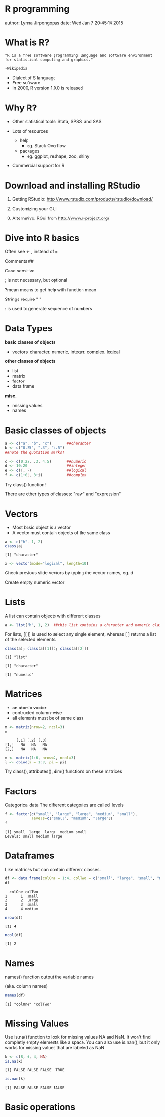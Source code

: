 R programming
========================================================
author: Lynna Jirpongopas
date: Wed Jan  7 20:45:14 2015

What is R?
========================================================

    "R is a free software programming language and software environment for statistical computing and graphics." 
                
    -Wikipedia


- Dialect of S language
- Free software
- In 2000, R version 1.0.0 is released


Why R?
========================================================
- Other statistical tools: Stata, SPSS, and SAS


- Lots of resources
  - help
      - eg. Stack Overflow
  - packages
      - eg. ggplot, reshape, zoo, shiny
- Commercial support for R


Download and installing RStudio
======================================================== 
1. Getting RStudio: http://www.rstudio.com/products/rstudio/download/ 

2. Customizing your GUI

3. Alternative: RGui from http://www.r-project.org/


Dive into R basics
======================================================== 

Often see <- , instead of =

Comments ##

Case sensitive

; is not necessary, but optional

?mean means to get help with function mean

Strings require " "

: is used to generate sequence of numbers



Data Types
========================================================
**basic classes of objects**
- vectors: character, numeric, integer, complex, logical

**other classes of objects**
- list
- matrix
- factor
- data frame
      
**misc.**
- missing values
- names


Basic classes of objects
========================================================


```r
a <- c("a", "b", "c")       ##character
b <- c("0.25", ".3", "4.5") 
##note the quotation marks!

c <- c(0.25, .3, 4.5)       ##numeric
d <- 10:20                  ##integer
e <- c(T, F)                ##logical
f <- c(1+0i, 3+i)           ##complex
```

Try class() function!

There are other types of classes: "raw" and "expression"


Vectors
========================================================
- Most basic object is a vector
- A vector must contain objects of the same class


```r
a <- c("h", 1, 2)     
class(a)
```

```
[1] "character"
```

```r
x <- vector(mode="logical", length=10)
```

Check previous slide vectors by typing the vector names, eg. d

Create empty numeric vector


Lists
========================================================
A list can contain objects with different classes


```r
a <- list("h", 1, 2)  ##this list contains a character and numeric class objects
```

For lists, [[ ]] is used to select any single element, whereas [ ] returns a list of the selected elements.

```r
class(a); class(a[[1]]); class(a[[2]])
```

```
[1] "list"
```

```
[1] "character"
```

```
[1] "numeric"
```


Matrices
========================================================

- an atomic vector
- contructed column-wise
- all elements must be of same class


```r
m <- matrix(nrow=2, ncol=3)
m
```

```
     [,1] [,2] [,3]
[1,]   NA   NA   NA
[2,]   NA   NA   NA
```

```r
m <- matrix(1:6, nrow=2, ncol=3)
l <- cbind(a = 1:3, pi = pi)
```

Try class(), attributes(), dim() functions on these matrices


Factors
========================================================
Categorical data
The different categories are called, levels


```r
f <- factor(c("small", "large", "large", "medium", "small"),
            levels=c("small", "medium", "large"))
f
```

```
[1] small  large  large  medium small 
Levels: small medium large
```

Dataframes
========================================================
Like matrices but can contain different classes.


```r
df <- data.frame(colOne = 1:4, colTwo = c("small", "large", "small", "medium"))
df
```

```
  colOne colTwo
1      1  small
2      2  large
3      3  small
4      4 medium
```

```r
nrow(df)
```

```
[1] 4
```

```r
ncol(df)
```

```
[1] 2
```

Names
========================================================
names() function output the variable names 

(aka. column names)

```r
names(df)
```

```
[1] "colOne" "colTwo"
```


Missing Values
========================================================
Use is.na() function to look for missing values NA and NaN.
It won't find completly empty elements like a space.
You can also use is.nan(), but it only works for missing values that are labeled as NaN

```r
k <- c(8, 6, 4, NA)
is.na(k)
```

```
[1] FALSE FALSE FALSE  TRUE
```

```r
is.nan(k)
```

```
[1] FALSE FALSE FALSE FALSE
```


Basic operations
========================================================

